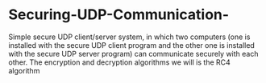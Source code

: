 # Securing-UDP-Communication-
Simple secure UDP client/server system, in which two computers (one is installed with the secure UDP client program and the other one is installed with the secure UDP server program) can communicate securely with each other. The encryption and decryption algorithms we will is the RC4 algorithm
